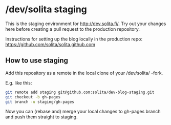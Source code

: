 # /dev/solita staging

This is the staging environment for http://dev.solita.fi/. Try out your changes here before creating a pull request to the production repository.

Instructions for setting up the blog locally in the production repo: https://github.com/solita/solita.github.com

## How to use staging

Add this repository as a remote in the local clone of your /dev/solita/ -fork.

E.g. like this:

```bash
git remote add staging git@github.com:solita/dev-blog-staging.git
git checkout -b gh-pages
git branch -u staging/gh-pages
```

Now you can (rebase and) merge your local changes to gh-pages branch and push them straight to staging.